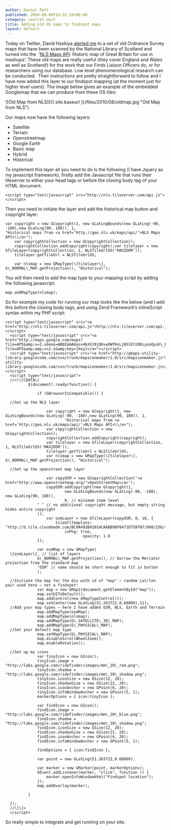 ```yaml
---
author: Daniel Pett
published: 2010-08-06T16:32:16+00:00
category: central-unit
title: Adding old OS maps to findspot maps
layout: default
---
```


Today on Twitter, David Haskiya [alerted me](http://twitter.com/DavidHaskiya/status/20468427452) to a set of old Ordnance Survey maps that have been scanned by the National Library of Scotland and turned into the  ‘[NLS Maps API](http://geo.nls.uk/maps/api/ "Detailed instructions on how to use the NLS api"): Historic map of Great Britain for use in mashups’. These old maps are really useful (they cover England and Wales as well as Scotland!) for the work that our Finds Liaison Officers do, or for researchers using our database. Low level phenomenological research can be conducted.  Their instructions are pretty straightforward to follow and I have now added this layer to our findspot mapping (at the moment just for higher level users). The image below gives an example of the embedded Googlemap that we can produce from these OS tiles:

![Old Map from NLS]({{ site.baseurl }}/files/2010/08/oldmap.jpg "Old Map from NLS")

Our maps now have the following layers:

*   Satellite
*   Terrain
*   Openstreetmap
*   Google Earth
*   Basic map
*   Hybrid
*   Historical

To implement this layer all you need to do is the following (I have Jquery as my javascript framework), firstly add the Javascript file that runs their tileserver to either your head tags or before the closing body tag of your HTML document.


    <script type="text/javascript" src="http://nls.tileserver.com/api.js"></script>


Then you need to initiate the layer and add the historical map button and copyright layer:



    var copyright = new GCopyright(1, new GLatLngBounds(new GLatLng(-90, -180),new GLatLng(90, 180)), 1,
    "Historical maps from <a href=’http://geo.nls.uk/maps/api/’>NLS Maps API<\\/a>");
        var copyrightCollection = new GCopyrightCollection();
        copyrightCollection.addCopyright(copyright);var tilelayer = new GTileLayer(copyrightCollection, 1, NLSTileUrlOS(‘MAXZOOM’));
        tilelayer.getTileUrl = NLSTileUrlOS;

        var nlsmap = new GMapType(\[tilelayer\], G\_NORMAL\_MAP.getProjection(), "Historical");


You will then need to add the map type to your mapping script by adding the following javascript:

    map.addMapType(nlsmap);

So for example my code for running our map looks like the below (and I add this before the closing body tags, and using Zend Framework’s inlineScript syntax within my PHP script:


    <script type="text/javascript" src="<a href="http://nls.tileserver.com/api.js">http://nls.tileserver.com/api.js</a>"></script>
      <script type="text/javascript" src="<a href="http://maps.google.com/maps?file=API&amp;v=2.x&key=ABQIAAAAasv4kXXJ0jQKvwOWfHsLjBSlEYz08iyooQyuh\_EGbYeUie1elhTVaZDZHd9xfLdYKWAVz9b3bDuvKA">http://maps.google.com/maps?file=API&amp;amp;v=2.x&amp;key={key}</a>"></script>
      <script type="text/javascript" src="<a href="http://gmaps-utility-library.googlecode.com/svn/trunk/mapiconmaker/1.0/src/mapiconmaker.js">http://gmaps-utility-library.googlecode.com/svn/trunk/mapiconmaker/1.0/src/mapiconmaker.js</a>"></script>
      <script type="text/javascript">
      //<!\[CDATA\[  
              $(document).ready(function() {

                  if (GBrowserIsCompatible()) {

      //Set up the NLS layer

                      var copyright = new GCopyright(1, new GLatLngBounds(new GLatLng(-90, -180),new GLatLng(90, 180)), 1,
                              "Historical maps from <a href='http://geo.nls.uk/maps/api/'>NLS Maps API<\\/a>");
                      var copyrightCollection = new GCopyrightCollection();
                      copyrightCollection.addCopyright(copyright);
                      var tilelayer = new GTileLayer(copyrightCollection, 1, NLSTileUrlOS('MAXZOOM'));
                      tilelayer.getTileUrl = NLSTileUrlOS;
                      var nlsmap = new GMapType(\[tilelayer\], G\_NORMAL\_MAP.getProjection(), "Historical");

      //Set up the openstreet map layer

                      var copyOSM = new GCopyrightCollection(‘<a href="http://www.openstreetmap.org/">OpenStreetMap</a>’);
                      copyOSM.addCopyright(new GCopyright(1,
                              new GLatLngBounds(new GLatLng(-90, -180), new GLatLng(90, 180)),
                              0, // minimum zoom level  
                  ‘ ‘ // no additional copyright message, but empty string hides entire copyright  
                  ));
                      var osmLayer = new GTileLayer(copyOSM, 0, 18, {
                          tileUrlTemplate: ‘http://b.tile.cloudmade.com/BC9A493B41014CAABB98F0471D759707/998/256/{Z}/{X}/{Y}.png’,  
                              isPng: true,
                                      opacity: 1.0
                  });

                  var osmMap = new GMapType(  
      \[osmLayer\], // list of layers  
                  G\_NORMAL\_MAP.getProjection(), // borrow the Mercator projection from the standard map  
                  ‘OSM’ // name should be short enough to fit in button  
                  );

      //Initiate the map for the div with id of "map" – random Lat/lon pair used here – not a findspot!  
                  var map = new GMap2(document.getElementById("map"));
                  map.setUIToDefault();
                  map.addControl(new GMapTypeControl());
                  map.setCenter(new GLatLng(51.263722,0.68009),11);
      //Add your map types – here I have added OSM, NLS, Earth and Terrain  
                  map.addMapType(osmMap);
                  map.addMapType(nlsmap);
                  map.addMapType(G\_SATELLITE\_3D\_MAP);
                  map.addMapType(G\_PHYSICAL\_MAP);
      //Set your default map type  
                  map.setMapType(G\_PHYSICAL\_MAP);
                  map.disableScrollWheelZoom();
                  map.enableRotation();

      //Set up my icons  
                  var tinyIcon = new GIcon();
                  tinyIcon.image = "http://labs.google.com/ridefinder/images/mm\_20\_red.png";
                  tinyIcon.shadow = "http://labs.google.com/ridefinder/images/mm\_20\_shadow.png";
                  tinyIcon.iconSize = new GSize(12, 20);
                  tinyIcon.shadowSize = new GSize(22, 20);
                  tinyIcon.iconAnchor = new GPoint(6, 20);
                  tinyIcon.infoWindowAnchor = new GPoint(5, 1);
                  markerOptions = { icon:tinyIcon };

                  var findIcon = new GIcon();
                  findIcon.image = "http://labs.google.com/ridefinder/images/mm\_20\_blue.png";
                  findIcon.shadow = "http://labs.google.com/ridefinder/images/mm\_20\_shadow.png";
                  findIcon.iconSize = new GSize(12, 20);
                  findIcon.shadowSize = new GSize(22, 20);
                  findIcon.iconAnchor = new GPoint(6, 20);
                  findIcon.infoWindowAnchor = new GPoint(5, 1);

                  findOptions = { icon:findIcon };

                  var point = new GLatLng(51.263722,0.68009);

                  var marker = new GMarker(point, markerOptions);
                  GEvent.addListener(marker, "click", function () {
                      marker.openInfoWindowHtml("Findspot location");
                  });
                  map.addOverlay(marker);

              }

      });
      //\]\]>  
      </script>


So really simple to integrate and get running on your site.
